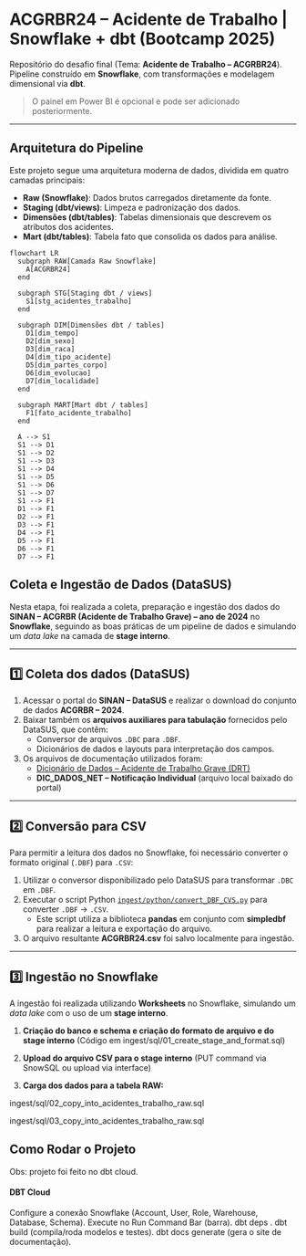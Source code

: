 # ACGRBR24 – Acidente de Trabalho | Snowflake + dbt (Bootcamp 2025)

Repositório do desafio final (Tema: **Acidente de Trabalho – ACGRBR24**).  
Pipeline construído em **Snowflake**, com transformações e modelagem dimensional via **dbt**.  
> O painel em Power BI é opcional e pode ser adicionado posteriormente.

---

##  Arquitetura do Pipeline

Este projeto segue uma arquitetura moderna de dados, dividida em quatro camadas principais:

- **Raw (Snowflake)**: Dados brutos carregados diretamente da fonte.
- **Staging (dbt/views)**: Limpeza e padronização dos dados.
- **Dimensões (dbt/tables)**: Tabelas dimensionais que descrevem os atributos dos acidentes.
- **Mart (dbt/tables)**: Tabela fato que consolida os dados para análise.

```mermaid
flowchart LR
  subgraph RAW[Camada Raw Snowflake]
    A[ACGRBR24]
  end

  subgraph STG[Staging dbt / views]
    S1[stg_acidentes_trabalho]
  end

  subgraph DIM[Dimensões dbt / tables]
    D1[dim_tempo]
    D2[dim_sexo]
    D3[dim_raca]
    D4[dim_tipo_acidente]
    D5[dim_partes_corpo]
    D6[dim_evolucao]
    D7[dim_localidade]
  end

  subgraph MART[Mart dbt / tables]
    F1[fato_acidente_trabalho]
  end

  A --> S1
  S1 --> D1
  S1 --> D2
  S1 --> D3
  S1 --> D4
  S1 --> D5
  S1 --> D6
  S1 --> D7
  S1 --> F1
  D1 --> F1
  D2 --> F1
  D3 --> F1
  D4 --> F1
  D5 --> F1
  D6 --> F1
  D7 --> F1
```
 ## Coleta e Ingestão de Dados (DataSUS)

Nesta etapa, foi realizada a coleta, preparação e ingestão dos dados do **SINAN – ACGRBR (Acidente de Trabalho Grave) – ano de 2024** no **Snowflake**, seguindo as boas práticas de um pipeline de dados e simulando um *data lake* na camada de **stage interno**.

---

## **1️⃣ Coleta dos dados (DataSUS)**
1. Acessar o portal do **SINAN – DataSUS** e realizar o download do conjunto de dados **ACGRBR – 2024**.  
2. Baixar também os **arquivos auxiliares para tabulação** fornecidos pelo DataSUS, que contêm:
   - Conversor de arquivos `.DBC` para `.DBF`.
   - Dicionários de dados e layouts para interpretação dos campos.
3. Os arquivos de documentação utilizados foram:
   - [Dicionário de Dados – Acidente de Trabalho Grave (DRT)](https://portalsinan.saude.gov.br/images/documentos/Agravos/DRT%20Acidente%20Trabalho%20Grave/DIC_DADOS_DRT_Acidente_Trabalho_grave_v5.pdf)
   - **DIC_DADOS_NET – Notificação Individual** (arquivo local baixado do portal)

---

## **2️⃣ Conversão para CSV**
Para permitir a leitura dos dados no Snowflake, foi necessário converter o formato original (`.DBF`) para `.CSV`:

1. Utilizar o conversor disponibilizado pelo DataSUS para transformar `.DBC` em `.DBF`.
2. Executar o script Python [`ingest/python/convert_DBF_CVS.py`](ingest/python/convert_DBF_CVS.py) para converter `.DBF` → `.CSV`.  
   - Este script utiliza a biblioteca **pandas** em conjunto com **simpledbf** para realizar a leitura e exportação do arquivo.
3. O arquivo resultante **ACGRBR24.csv** foi salvo localmente para ingestão.

---

## **3️⃣ Ingestão no Snowflake**
A ingestão foi realizada utilizando **Worksheets** no Snowflake, simulando um *data lake* com o uso de um **stage interno**.

1. **Criação do banco e schema e criação do formato de arquivo e do stage interno**
(Código em ingest/sql/01_create_stage_and_format.sql)

2. **Upload do arquivo CSV para o stage interno** (PUT command via SnowSQL ou upload via interface)

3. **Carga dos dados para a tabela RAW:**

ingest/sql/02_copy_into_acidentes_trabalho_raw.sql

ingest/sql/03_copy_into_acidentes_trabalho_raw.sql




  ## Como Rodar o Projeto 
Obs: projeto foi feito no dbt cloud.
  #### DBT Cloud
Configure a conexão Snowflake (Account, User, Role, Warehouse, Database, Schema).
Execute no Run Command Bar (barra).
dbt deps .
dbt build (compila/roda modelos e testes).
dbt docs generate (gera o site de documentação).




